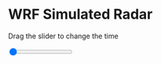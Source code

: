 <h1>WRF Simulated Radar</h1>
<p>Drag the slider to change the time</p>

<div class="slidecontainer">
<input oninput='setImage(this)' class="slider" type="range" min="0" max="41" value="0" step="1" />
<img id='img'/>
</div>

<script>
var img = document.getElementById('img');
var img_array = ['/assets/images/wrf/rf_wrfout_d01_2020-02-19_12:00:00.png',
'/assets/images/wrf/rf_wrfout_d01_2020-02-19_13:00:00.png',
'/assets/images/wrf/rf_wrfout_d01_2020-02-19_14:00:00.png',
'/assets/images/wrf/rf_wrfout_d01_2020-02-19_15:00:00.png',
'/assets/images/wrf/rf_wrfout_d01_2020-02-19_16:00:00.png',
'/assets/images/wrf/rf_wrfout_d01_2020-02-19_17:00:00.png',
'/assets/images/wrf/rf_wrfout_d01_2020-02-19_18:00:00.png',
'/assets/images/wrf/rf_wrfout_d01_2020-02-19_19:00:00.png',
'/assets/images/wrf/rf_wrfout_d01_2020-02-19_20:00:00.png',
'/assets/images/wrf/rf_wrfout_d01_2020-02-19_21:00:00.png',
'/assets/images/wrf/rf_wrfout_d01_2020-02-19_22:00:00.png',
'/assets/images/wrf/rf_wrfout_d01_2020-02-19_23:00:00.png',
'/assets/images/wrf/rf_wrfout_d01_2020-02-20_00:00:00.png',
'/assets/images/wrf/rf_wrfout_d01_2020-02-20_01:00:00.png',
'/assets/images/wrf/rf_wrfout_d01_2020-02-20_02:00:00.png',
'/assets/images/wrf/rf_wrfout_d01_2020-02-20_03:00:00.png',
'/assets/images/wrf/rf_wrfout_d01_2020-02-20_04:00:00.png',
'/assets/images/wrf/rf_wrfout_d01_2020-02-20_05:00:00.png',
'/assets/images/wrf/rf_wrfout_d01_2020-02-20_06:00:00.png',
'/assets/images/wrf/rf_wrfout_d01_2020-02-20_07:00:00.png',
'/assets/images/wrf/rf_wrfout_d01_2020-02-20_08:00:00.png',
'/assets/images/wrf/rf_wrfout_d01_2020-02-20_09:00:00.png',
'/assets/images/wrf/rf_wrfout_d01_2020-02-20_10:00:00.png',
'/assets/images/wrf/rf_wrfout_d01_2020-02-20_11:00:00.png',
'/assets/images/wrf/rf_wrfout_d01_2020-02-20_12:00:00.png',
'/assets/images/wrf/rf_wrfout_d01_2020-02-20_13:00:00.png',
'/assets/images/wrf/rf_wrfout_d01_2020-02-20_14:00:00.png',
'/assets/images/wrf/rf_wrfout_d01_2020-02-20_15:00:00.png',
'/assets/images/wrf/rf_wrfout_d01_2020-02-20_16:00:00.png',
'/assets/images/wrf/rf_wrfout_d01_2020-02-20_17:00:00.png',
'/assets/images/wrf/rf_wrfout_d01_2020-02-20_18:00:00.png',
'/assets/images/wrf/rf_wrfout_d01_2020-02-20_19:00:00.png',
'/assets/images/wrf/rf_wrfout_d01_2020-02-20_20:00:00.png',
'/assets/images/wrf/rf_wrfout_d01_2020-02-20_21:00:00.png',
'/assets/images/wrf/rf_wrfout_d01_2020-02-20_22:00:00.png',
'/assets/images/wrf/rf_wrfout_d01_2020-02-20_23:00:00.png',
'/assets/images/wrf/rf_wrfout_d01_2020-02-21_00:00:00.png',
'/assets/images/wrf/rf_wrfout_d01_2020-02-21_01:00:00.png',
'/assets/images/wrf/rf_wrfout_d01_2020-02-21_02:00:00.png',
'/assets/images/wrf/rf_wrfout_d01_2020-02-21_03:00:00.png',
'/assets/images/wrf/rf_wrfout_d01_2020-02-21_04:00:00.png',];
function setImage(obj)
{
        var value = obj.value;
        img.src = img_array[value];

}
</script>
